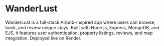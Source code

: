 # WanderLust
WanderLust is a full-stack Airbnb-inspired app where users can browse, book, and review unique stays. Built with Node.js, Express, MongoDB, and EJS, it features user authentication, property listings, reviews, and map integration. Deployed live on Render.
